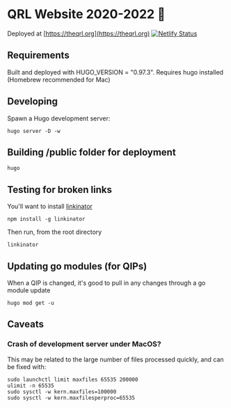 # QRL Website 2020-2022 🚀

Deployed at [https://theqrl.org](https://theqrl.org) [![Netlify Status](https://api.netlify.com/api/v1/badges/1a6751f4-4aaf-4d1d-bc99-a350509edee8/deploy-status)](https://app.netlify.com/sites/jolly-aryabhata-426be5/deploys)

## Requirements

Built and deployed with HUGO_VERSION = "0.97.3".  Requires hugo installed (Homebrew recommended for Mac)

## Developing

Spawn a Hugo development server:

``` shell
hugo server -D -w
```

## Building /public folder for deployment

``` shell
hugo
```

## Testing for broken links

You'll want to install [linkinator](https://github.com/JustinBeckwith/linkinator)

```shell
npm install -g linkinator
```

Then run, from the root directory

```shell
linkinator
```

## Updating go modules (for QIPs)

When a QIP is changed, it's good to pull in any changes through a go module update

```shell
hugo mod get -u
```

## Caveats

### Crash of development server under MacOS?

This may be related to the large number of files processed quickly, and can be fixed with:

``` shell
sudo launchctl limit maxfiles 65535 200000
ulimit -n 65535
sudo sysctl -w kern.maxfiles=100000
sudo sysctl -w kern.maxfilesperproc=65535
```

